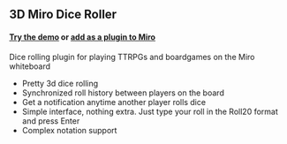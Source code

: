 ## 3D Miro Dice Roller

#### [Try the demo](https://artish357.github.io/3d-miro-roller/standalone.html) or [add as a plugin to Miro](https://miro.com/app-install/?response_type=code&client_id=3458764596685017565&redirect_uri=%2Fapp-install%2Fconfirm%2F)

Dice rolling plugin for playing TTRPGs and boardgames on the Miro whiteboard

- Pretty 3d dice rolling
- Synchronized roll history between players on the board
- Get a notification anytime another player rolls dice
- Simple interface, nothing extra. Just type your roll in the Roll20 format and press Enter
- Complex notation support
